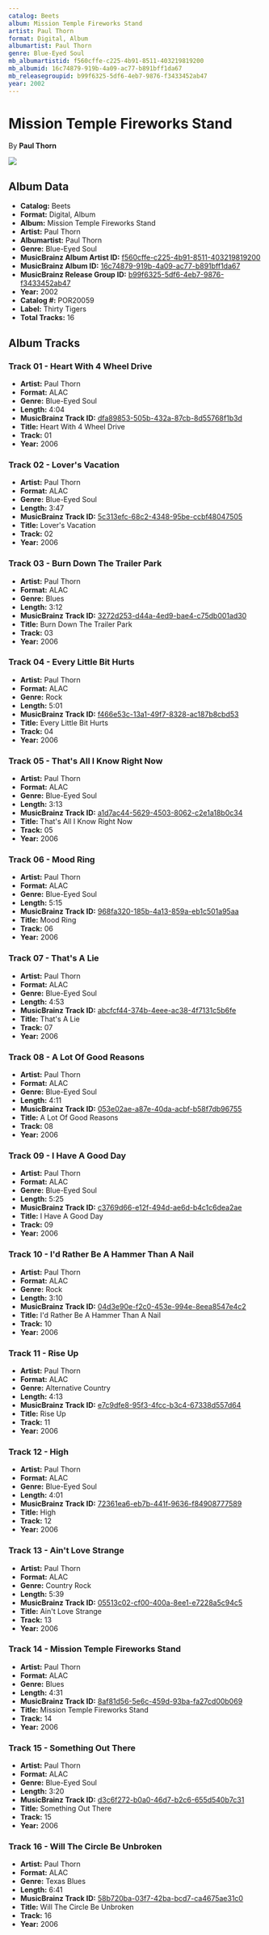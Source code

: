 ```yaml
---
catalog: Beets
album: Mission Temple Fireworks Stand
artist: Paul Thorn
format: Digital, Album
albumartist: Paul Thorn
genre: Blue-Eyed Soul
mb_albumartistid: f560cffe-c225-4b91-8511-403219819200
mb_albumid: 16c74879-919b-4a09-ac77-b891bff1da67
mb_releasegroupid: b99f6325-5df6-4eb7-9876-f3433452ab47
year: 2002
---
```


# Mission Temple Fireworks Stand

By **Paul Thorn**

![](../../assets/beetscovers/Paul_Thorn-Mission_Temple_Fireworks_Stand.jpg)

## Album Data

- **Catalog:** Beets
- **Format:** Digital, Album
- **Album:** Mission Temple Fireworks Stand
- **Artist:** Paul Thorn
- **Albumartist:** Paul Thorn
- **Genre:** Blue-Eyed Soul
- **MusicBrainz Album Artist ID:** [f560cffe-c225-4b91-8511-403219819200](https://musicbrainz.org/artist/f560cffe-c225-4b91-8511-403219819200)
- **MusicBrainz Album ID:** [16c74879-919b-4a09-ac77-b891bff1da67](https://musicbrainz.org/release/16c74879-919b-4a09-ac77-b891bff1da67)
- **MusicBrainz Release Group ID:** [b99f6325-5df6-4eb7-9876-f3433452ab47](https://musicbrainz.org/release-group/b99f6325-5df6-4eb7-9876-f3433452ab47)
- **Year:** 2002
- **Catalog #:** POR20059
- **Label:** Thirty Tigers
- **Total Tracks:** 16

## Album Tracks

### Track 01 - Heart With 4 Wheel Drive

- **Artist:** Paul Thorn
- **Format:** ALAC
- **Genre:** Blue-Eyed Soul
- **Length:** 4:04
- **MusicBrainz Track ID:** [dfa89853-505b-432a-87cb-8d55768f1b3d](https://musicbrainz.org/recording/dfa89853-505b-432a-87cb-8d55768f1b3d)
- **Title:** Heart With 4 Wheel Drive
- **Track:** 01
- **Year:** 2006

### Track 02 - Lover's Vacation

- **Artist:** Paul Thorn
- **Format:** ALAC
- **Genre:** Blue-Eyed Soul
- **Length:** 3:47
- **MusicBrainz Track ID:** [5c313efc-68c2-4348-95be-ccbf48047505](https://musicbrainz.org/recording/5c313efc-68c2-4348-95be-ccbf48047505)
- **Title:** Lover's Vacation
- **Track:** 02
- **Year:** 2006

### Track 03 - Burn Down The Trailer Park

- **Artist:** Paul Thorn
- **Format:** ALAC
- **Genre:** Blues
- **Length:** 3:12
- **MusicBrainz Track ID:** [3272d253-d44a-4ed9-bae4-c75db001ad30](https://musicbrainz.org/recording/3272d253-d44a-4ed9-bae4-c75db001ad30)
- **Title:** Burn Down The Trailer Park
- **Track:** 03
- **Year:** 2006

### Track 04 - Every Little Bit Hurts

- **Artist:** Paul Thorn
- **Format:** ALAC
- **Genre:** Rock
- **Length:** 5:01
- **MusicBrainz Track ID:** [f466e53c-13a1-49f7-8328-ac187b8cbd53](https://musicbrainz.org/recording/f466e53c-13a1-49f7-8328-ac187b8cbd53)
- **Title:** Every Little Bit Hurts
- **Track:** 04
- **Year:** 2006

### Track 05 - That's All I Know Right Now

- **Artist:** Paul Thorn
- **Format:** ALAC
- **Genre:** Blue-Eyed Soul
- **Length:** 3:13
- **MusicBrainz Track ID:** [a1d7ac44-5629-4503-8062-c2e1a18b0c34](https://musicbrainz.org/recording/a1d7ac44-5629-4503-8062-c2e1a18b0c34)
- **Title:** That's All I Know Right Now
- **Track:** 05
- **Year:** 2006

### Track 06 - Mood Ring

- **Artist:** Paul Thorn
- **Format:** ALAC
- **Genre:** Blue-Eyed Soul
- **Length:** 5:15
- **MusicBrainz Track ID:** [968fa320-185b-4a13-859a-eb1c501a95aa](https://musicbrainz.org/recording/968fa320-185b-4a13-859a-eb1c501a95aa)
- **Title:** Mood Ring
- **Track:** 06
- **Year:** 2006

### Track 07 - That's A Lie

- **Artist:** Paul Thorn
- **Format:** ALAC
- **Genre:** Blue-Eyed Soul
- **Length:** 4:53
- **MusicBrainz Track ID:** [abcfcf44-374b-4eee-ac38-4f7131c5b6fe](https://musicbrainz.org/recording/abcfcf44-374b-4eee-ac38-4f7131c5b6fe)
- **Title:** That's A Lie
- **Track:** 07
- **Year:** 2006

### Track 08 - A Lot Of Good Reasons

- **Artist:** Paul Thorn
- **Format:** ALAC
- **Genre:** Blue-Eyed Soul
- **Length:** 4:11
- **MusicBrainz Track ID:** [053e02ae-a87e-40da-acbf-b58f7db96755](https://musicbrainz.org/recording/053e02ae-a87e-40da-acbf-b58f7db96755)
- **Title:** A Lot Of Good Reasons
- **Track:** 08
- **Year:** 2006

### Track 09 - I Have A Good Day

- **Artist:** Paul Thorn
- **Format:** ALAC
- **Genre:** Blue-Eyed Soul
- **Length:** 5:25
- **MusicBrainz Track ID:** [c3769d66-e12f-494d-ae6d-b4c1c6dea2ae](https://musicbrainz.org/recording/c3769d66-e12f-494d-ae6d-b4c1c6dea2ae)
- **Title:** I Have A Good Day
- **Track:** 09
- **Year:** 2006

### Track 10 - I'd Rather Be A Hammer Than A Nail

- **Artist:** Paul Thorn
- **Format:** ALAC
- **Genre:** Rock
- **Length:** 3:10
- **MusicBrainz Track ID:** [04d3e90e-f2c0-453e-994e-8eea8547e4c2](https://musicbrainz.org/recording/04d3e90e-f2c0-453e-994e-8eea8547e4c2)
- **Title:** I'd Rather Be A Hammer Than A Nail
- **Track:** 10
- **Year:** 2006

### Track 11 - Rise Up

- **Artist:** Paul Thorn
- **Format:** ALAC
- **Genre:** Alternative Country
- **Length:** 4:13
- **MusicBrainz Track ID:** [e7c9dfe8-95f3-4fcc-b3c4-67338d557d64](https://musicbrainz.org/recording/e7c9dfe8-95f3-4fcc-b3c4-67338d557d64)
- **Title:** Rise Up
- **Track:** 11
- **Year:** 2006

### Track 12 - High

- **Artist:** Paul Thorn
- **Format:** ALAC
- **Genre:** Blue-Eyed Soul
- **Length:** 4:01
- **MusicBrainz Track ID:** [72361ea6-eb7b-441f-9636-f84908777589](https://musicbrainz.org/recording/72361ea6-eb7b-441f-9636-f84908777589)
- **Title:** High
- **Track:** 12
- **Year:** 2006

### Track 13 - Ain't Love Strange

- **Artist:** Paul Thorn
- **Format:** ALAC
- **Genre:** Country Rock
- **Length:** 5:39
- **MusicBrainz Track ID:** [05513c02-cf00-400a-8ee1-e7228a5c94c5](https://musicbrainz.org/recording/05513c02-cf00-400a-8ee1-e7228a5c94c5)
- **Title:** Ain't Love Strange
- **Track:** 13
- **Year:** 2006

### Track 14 - Mission Temple Fireworks Stand

- **Artist:** Paul Thorn
- **Format:** ALAC
- **Genre:** Blues
- **Length:** 4:31
- **MusicBrainz Track ID:** [8af81d56-5e6c-459d-93ba-fa27cd00b069](https://musicbrainz.org/recording/8af81d56-5e6c-459d-93ba-fa27cd00b069)
- **Title:** Mission Temple Fireworks Stand
- **Track:** 14
- **Year:** 2006

### Track 15 - Something Out There

- **Artist:** Paul Thorn
- **Format:** ALAC
- **Genre:** Blue-Eyed Soul
- **Length:** 3:20
- **MusicBrainz Track ID:** [d3c6f272-b0a0-46d7-b2c6-655d540b7c31](https://musicbrainz.org/recording/d3c6f272-b0a0-46d7-b2c6-655d540b7c31)
- **Title:** Something Out There
- **Track:** 15
- **Year:** 2006

### Track 16 - Will The Circle Be Unbroken

- **Artist:** Paul Thorn
- **Format:** ALAC
- **Genre:** Texas Blues
- **Length:** 6:41
- **MusicBrainz Track ID:** [58b720ba-03f7-42ba-bcd7-ca4675ae31c0](https://musicbrainz.org/recording/58b720ba-03f7-42ba-bcd7-ca4675ae31c0)
- **Title:** Will The Circle Be Unbroken
- **Track:** 16
- **Year:** 2006

